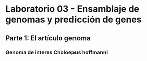 # Laboratorio 03 - Ensamblaje de genomas y predicción de genes

## Parte 1: El artículo genoma

### Genoma de interes 	Choloepus hoffmanni
